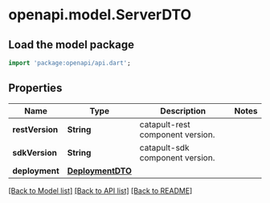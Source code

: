 # openapi.model.ServerDTO

## Load the model package
```dart
import 'package:openapi/api.dart';
```

## Properties
Name | Type | Description | Notes
------------ | ------------- | ------------- | -------------
**restVersion** | **String** | catapult-rest component version. | 
**sdkVersion** | **String** | catapult-sdk component version. | 
**deployment** | [**DeploymentDTO**](DeploymentDTO.md) |  | 

[[Back to Model list]](../README.md#documentation-for-models) [[Back to API list]](../README.md#documentation-for-api-endpoints) [[Back to README]](../README.md)


